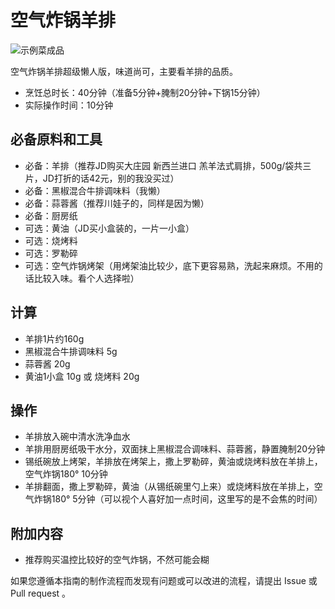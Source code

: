 # 空气炸锅羊排

![示例菜成品](./羊排.jpg)

空气炸锅羊排超级懒人版，味道尚可，主要看羊排的品质。

- 烹饪总时长：40分钟（准备5分钟+腌制20分钟+下锅15分钟）
- 实际操作时间：10分钟

## 必备原料和工具

- 必备：羊排（推荐JD购买大庄园 新西兰进口 羔羊法式肩排，500g/袋共三片，JD打折的话42元，别的我没买过）
- 必备：黑椒混合牛排调味料（我懒）
- 必备：蒜蓉酱（推荐川娃子的，同样是因为懒）
- 必备：厨房纸
- 可选：黄油（JD买小盒装的，一片一小盒）
- 可选：烧烤料
- 可选：罗勒碎
- 可选：空气炸锅烤架（用烤架油比较少，底下更容易熟，洗起来麻烦。不用的话比较入味。看个人选择啦）

## 计算

- 羊排1片约160g
- 黑椒混合牛排调味料 5g
- 蒜蓉酱 20g
- 黄油1小盒 10g 或 烧烤料 20g

## 操作

- 羊排放入碗中清水洗净血水
- 羊排用厨房纸吸干水分，双面抹上黑椒混合调味料、蒜蓉酱，静置腌制20分钟
- 锡纸碗放上烤架，羊排放在烤架上，撒上罗勒碎，黄油或烧烤料放在羊排上，空气炸锅180° 10分钟
- 羊排翻面，撒上罗勒碎，黄油（从锡纸碗里勺上来）或烧烤料放在羊排上，空气炸锅180° 5分钟（可以视个人喜好加一点时间，这里写的是不会焦的时间）

## 附加内容

- 推荐购买温控比较好的空气炸锅，不然可能会糊

如果您遵循本指南的制作流程而发现有问题或可以改进的流程，请提出 Issue 或 Pull request 。

